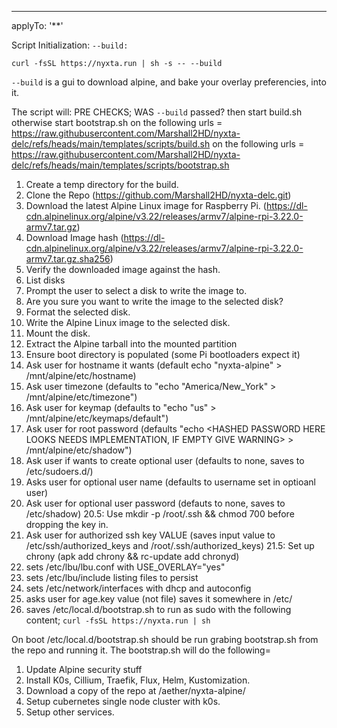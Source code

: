 ---
applyTo: '**'


Script Initialization:
``--build:``
```
curl -fsSL https://nyxta.run | sh -s -- --build
```
``--build`` is a gui to download alpine, and bake your overlay preferencies, into it.

The script will:
PRE CHECKS;
WAS ``--build`` passed? then start build.sh otherwise start bootstrap.sh
on the following urls = https://raw.githubusercontent.com/Marshall2HD/nyxta-delc/refs/heads/main/templates/scripts/build.sh
on the following urls = https://raw.githubusercontent.com/Marshall2HD/nyxta-delc/refs/heads/main/templates/scripts/bootstrap.sh

1. Create a temp directory for the build.
2. Clone the Repo (https://github.com/Marshall2HD/nyxta-delc.git)
3. Download the latest Alpine Linux image for Raspberry Pi. (https://dl-cdn.alpinelinux.org/alpine/v3.22/releases/armv7/alpine-rpi-3.22.0-armv7.tar.gz)
4. Download Image hash (https://dl-cdn.alpinelinux.org/alpine/v3.22/releases/armv7/alpine-rpi-3.22.0-armv7.tar.gz.sha256)
5. Verify the downloaded image against the hash.
6. List disks
7. Prompt the user to select a disk to write the image to.
8. Are you sure you want to write the image to the selected disk?
9. Format the selected disk.
10. Write the Alpine Linux image to the selected disk.
11. Mount the disk.
12. Extract the Alpine tarball into the mounted partition
13. Ensure boot directory is populated (some Pi bootloaders expect it)
14. Ask user for hostname it wants (default echo "nyxta-alpine" > /mnt/alpine/etc/hostname)
15. Ask user timezone (defaults to "echo "America/New_York" > /mnt/alpine/etc/timezone")
16. Ask user for keymap (defaults to "echo "us" > /mnt/alpine/etc/keymaps/default")
17. Ask user for root password (defaults "echo <HASHED PASSWORD HERE LOOKS NEEDS IMPLEMENTATION, IF EMPTY GIVE WARNING> > /mnt/alpine/etc/shadow")
18. Ask user if wants to create optional user (defaults to none, saves to /etc/sudoers.d/<user>)
19. Asks user for optional user name (defaults to username set in optioanl user)
20. Ask user for optional user password (defauts to none, saves to /etc/shadow)
20.5: Use mkdir -p /root/.ssh && chmod 700 before dropping the key in.
21. Ask user for authorized ssh key VALUE (saves input value to /etc/ssh/authorized_keys and /root/.ssh/authorized_keys)
21.5: Set up chrony (apk add chrony && rc-update add chronyd)
22. sets /etc/lbu/lbu.conf with USE_OVERLAY="yes"
23. sets /etc/lbu/include listing files to persist
24. sets /etc/network/interfaces with dhcp and autoconfig
25. asks user for age.key value (not file) saves it somewhere in /etc/ 
26. saves /etc/local.d/bootstrap.sh to run as sudo with the following content;
```curl -fsSL https://nyxta.run | sh```


On boot /etc/local.d/bootstrap.sh should be run grabing bootstrap.sh from the repo and running it.
The bootstrap.sh will do the following=
1. Update Alpine security stuff
2. Install K0s, Cillium, Traefik, Flux, Helm, Kustomization.
3. Download a copy of the repo at /aether/nyxta-alpine/
4. Setup cubernetes single node cluster with k0s.
5. Setup other services.